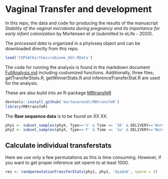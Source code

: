 Vaginal Transfer and development
================

In this repo, the data and code for producing the results of the
manuscript *Stability of the vaginal microbiota during pregnancy and its
importance for early infant colonization* by Mortensen et al (submitted
to eLife - 2020).

The *processed data* is organized in a phyloseq object and can be
downloaded directly from this repo. 

``` r
load('COPSACbirthmicrobiome_ASV.RData')
```

The code for running the analysis is found in the markdown document [FullAnalysis.md](https://github.com/mortenarendt/VagTransfer/blob/master/FullAnalysis.md) including costumized functions. Additionally, three files; getTransferStats.R, getWinnerStats.R and
inferenceTransferStat.R are used for the analysis.

These are also build into an R-package [MBtransfeR](https://github.com/mortenarendt/MBtransfeR)

``` r
devtools::install_github('mortenarendt/MBtransfeR')
library(MBtransfeR)
```

The **Raw sequence data** is to be found on XX XX.

``` r
phy1 <- subset_samples(phyX, Type=='V' & Time == '36' & DELIVERY=='Normal')
phy2 <- subset_samples(phyX, Type=='F' & Time == '1w' & DELIVERY=='Normal')
```

## Calculate individual transferstats

Here we use only a few permutations as this is time consuming. However,
if you want to get proper inference set nperm to at least 1000.

``` r
res <- randpermutationTransferStats(phy1, phy2, 'dyadnb', nperm = 3)
```

